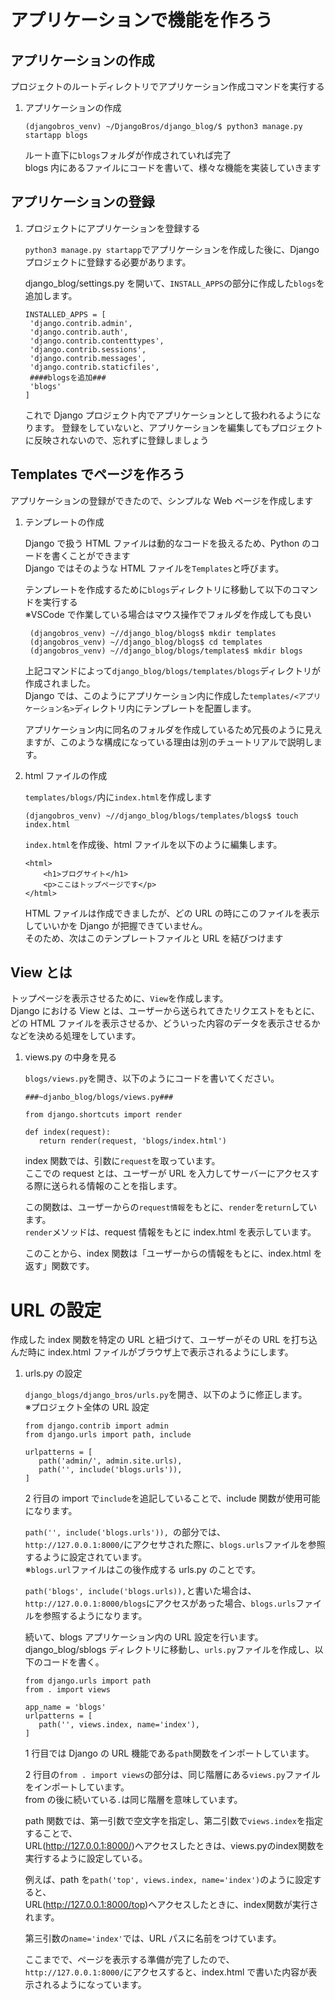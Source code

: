 # アプリケーションで機能を作ろう

## アプリケーションの作成

プロジェクトのルートディレクトリでアプリケーション作成コマンドを実行する

1. アプリケーションの作成

   ```
   (djangobros_venv) ~/DjangoBros/django_blog/$ python3 manage.py startapp blogs
   ```

   ルート直下に`blogs`フォルダが作成されていれば完了  
   blogs 内にあるファイルにコードを書いて、様々な機能を実装していきます

## アプリケーションの登録

1. プロジェクトにアプリケーションを登録する

   `python3 manage.py startapp`でアプリケーションを作成した後に、Django プロジェクトに登録する必要があります。

   django_blog/settings.py を開いて、`INSTALL_APPS`の部分に作成した`blogs`を追加します。

   ```
   INSTALLED_APPS = [
    'django.contrib.admin',
    'django.contrib.auth',
    'django.contrib.contenttypes',
    'django.contrib.sessions',
    'django.contrib.messages',
    'django.contrib.staticfiles',
    ####blogsを追加###
    'blogs'
   ]
   ```

   これで Django プロジェクト内でアプリケーションとして扱われるようになります。
   登録をしていないと、アプリケーションを編集してもプロジェクトに反映されないので、忘れずに登録しましょう

## Templates でページを作ろう

アプリケーションの登録ができたので、シンプルな Web ページを作成します

1. テンプレートの作成

   Django で扱う HTML ファイルは動的なコードを扱えるため、Python のコードを書くことができます  
   Django ではそのような HTML ファイルを`Templates`と呼びます。

   テンプレートを作成するために`blogs`ディレクトリに移動して以下のコマンドを実行する  
   ※VSCode で作業している場合はマウス操作でフォルダを作成しても良い

   ```
    (djangobros_venv) ~//django_blog/blogs$ mkdir templates
    (djangobros_venv) ~//django_blog/blogs$ cd templates
    (djangobros_venv) ~//django_blog/blogs/templates$ mkdir blogs
   ```

   上記コマンドによって`django_blog/blogs/templates/blogs`ディレクトリが作成されました。  
    Django では、このようにアプリケーション内に作成した`templates/<アプリケーション名>`ディレクトリ内にテンプレートを配置します。

   アプリケーション内に同名のフォルダを作成しているため冗長のように見えますが、このような構成になっている理由は別のチュートリアルで説明します。

1. html ファイルの作成

   `templates/blogs/`内に`index.html`を作成します

   ```
   (djangobros_venv) ~//django_blog/blogs/templates/blogs$ touch index.html
   ```

   `index.html`を作成後、html ファイルを以下のように編集します。

   ```
   <html>
       <h1>ブログサイト</h1>
       <p>ここはトップページです</p>
   </html>
   ```

   HTML ファイルは作成できましたが、どの URL の時にこのファイルを表示していいかを Django が把握できていません。  
   そのため、次はこのテンプレートファイルと URL を結びつけます

## View とは

トップページを表示させるために、`View`を作成します。  
Django における View とは、ユーザーから送られてきたリクエストをもとに、どの HTML ファイルを表示させるか、どういった内容のデータを表示させるかなどを決める処理をしています。

1. views.py の中身を見る

   `blogs/views.py`を開き、以下のようにコードを書いてください。

   ```
   ###~djanbo_blog/blogs/views.py###

   from django.shortcuts import render

   def index(request):
      return render(request, 'blogs/index.html')
   ```

   index 関数では、引数に`request`を取っています。  
   ここでの request とは、ユーザーが URL を入力してサーバーにアクセスする際に送られる情報のことを指します。

   この関数は、ユーザーからの`request情報`をもとに、`render`を`return`しています。  
   `render`メソッドは、request 情報をもとに index.html を表示しています。

   このことから、index 関数は「ユーザーからの情報をもとに、index.html を返す」関数です。

# URL の設定

作成した index 関数を特定の URL と紐づけて、ユーザーがその URL を打ち込んだ時に index.html ファイルがブラウザ上で表示されるようにします。

1. urls.py の設定

   `django_blogs/django_bros/urls.py`を開き、以下のように修正します。  
    ※プロジェクト全体の URL 設定

   ```
   from django.contrib import admin
   from django.urls import path, include

   urlpatterns = [
      path('admin/', admin.site.urls),
      path('', include('blogs.urls')),
   ]
   ```

   2 行目の import で`include`を追記していることで、include 関数が使用可能になります。

   `path('', include('blogs.urls')), `の部分では、  
   `http://127.0.0.1:8000/`にアクセサされた際に、`blogs.urls`ファイルを参照するように設定されています。  
   ※`blogs.url`ファイルはこの後作成する urls.py のことです。

   `path('blogs', include('blogs.urls)),`と書いた場合は、  
   `http://127.0.0.1:8000/blogs`にアクセスがあった場合、`blogs.urls`ファイルを参照するようになります。

   続いて、blogs アプリケーション内の URL 設定を行います。  
   django_blog/sblogs ディレクトリに移動し、`urls.py`ファイルを作成し、以下のコードを書く。

   ```
   from django.urls import path
   from . import views

   app_name = 'blogs'
   urlpatterns = [
      path('', views.index, name='index'),
   ]
   ```

   1 行目では Django の URL 機能である`path`関数をインポートしています。

   2 行目の`from . import views`の部分は、同じ階層にある`views.py`ファイルをインポートしています。  
   from の後に続いている`.`は同じ階層を意味しています。

   path 関数では、第一引数で空文字を指定し、第二引数で`views.index`を指定することで、  
   URL(http://127.0.0.1:8000/)へアクセスしたときは、views.pyのindex関数を実行するように設定している。

   例えば、path を`path('top', views.index, name='index')`のように設定すると、  
   URL(http://127.0.0.1:8000/top)へアクセスしたときに、index関数が実行されます。

   第三引数の`name='index'`では、URL パスに名前をつけています。

   ここまでで、ページを表示する準備が完了したので、`http://127.0.0.1:8000/`にアクセスすると、index.html で書いた内容が表示されるようになっています。
